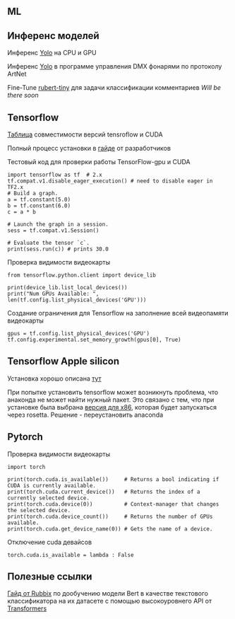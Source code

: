 ML
--

## Инференс моделей

Инференс [Yolo](https://github.com/ArmageddonReloadedDK/video_stream) на CPU и GPU

Инференс [Yolo](https://github.com/noDGodyaev/dmx_w_body_detection) в программе управления DMX фонарями по протоколу ArtNet

Fine-Tune [rubert-tiny](https://huggingface.co/cointegrated/rubert-tiny) для задачи классификации комментариев *Will be there soon*

## Tensorflow

[Таблица](https://www.tensorflow.org/install/source#gpu) совместимости версий tensroflow 
и CUDA

Полный процесс установки в [гайде](https://www.tensorflow.org/install/pip#virtual-environment-install) от разработчиков

Тестовый код для проверки работы TensorFlow-gpu и CUDA
~~~
import tensorflow as tf  # 2.x
tf.compat.v1.disable_eager_execution() # need to disable eager in TF2.x
# Build a graph.
a = tf.constant(5.0)
b = tf.constant(6.0)
c = a * b

# Launch the graph in a session.
sess = tf.compat.v1.Session()

# Evaluate the tensor `c`.
print(sess.run(c)) # prints 30.0
~~~

Проверка видимости видеокарты
~~~
from tensorflow.python.client import device_lib

print(device_lib.list_local_devices())
print("Num GPUs Available: ", len(tf.config.list_physical_devices('GPU')))
~~~

Создание ограничения для Tensorflow на заполнение всей видеопамяти видеокарты
~~~
gpus = tf.config.list_physical_devices('GPU')
tf.config.experimental.set_memory_growth(gpus[0], True)
~~~

## Tensorflow Apple silicon

Установка хорошо описана [тут](https://jamescalam.medium.com/hugging-face-and-sentence-transformers-on-m1-macs-4b12e40c21ce) 

При попытке установить tensorflow может возникнуть проблема, что анаконда не может найти нужный пакет. Это связано с тем, что
при установке была выбрана [версия для х86](https://stackoverflow.com/questions/70562033/tensorflow-deps-packagesnotfounderror), которая будет запускаться через rosetta. Решение - переустановить anaconda



## Pytorch

Проверка видимости видеокарты
~~~
import torch

print(torch.cuda.is_available())     # Returns a bool indicating if CUDA is currently available.
print(torch.cuda.current_device())   # Returns the index of a currently selected device.
print(torch.cuda.device(0))          # Context-manager that changes the selected device.
print(torch.cuda.device_count())     # Returns the number of GPUs available.
print(torch.cuda.get_device_name(0)) # Gets the name of a device.
~~~

Отключение cuda девайсов
~~~
torch.cuda.is_available = lambda : False
~~~


## Полезные ссылки
[Гайд от Rubbix](https://rubrix.readthedocs.io/en/master/tutorials/01-labeling-finetuning.html) по дообучению модели Bert
 в качестве текстового классификатора на их датасете с помощью высокоуровнего API от [Transformers](https://huggingface.co/transformers/index.html)
